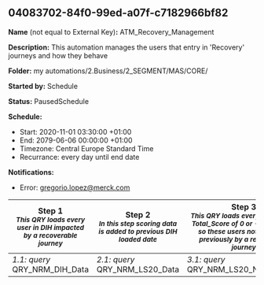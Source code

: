 ## 04083702-84f0-99ed-a07f-c7182966bf82

**Name** (not equal to External Key)**:** ATM_Recovery_Management

**Description:** This automation manages the users that entry in 'Recovery' journeys and how they behave

**Folder:** my automations/2.Business/2_SEGMENT/MAS/CORE/

**Started by:** Schedule

**Status:** PausedSchedule

**Schedule:**

* Start: 2020-11-01 03:30:00 +01:00
* End: 2079-06-06 00:00:00 +01:00
* Timezone: Central Europe Standard Time
* Recurrance: every day until end date

**Notifications:**

* Error: gregorio.lopez@merck.com

| Step 1<br>_<small>This QRY loads every user in DIH  impacted by a recoverable journey</small>_ | Step 2<br>_<small>In this step scoring data is added to previous DIH loaded date</small>_ | Step 3<br>_<small>This QRY loads every user with a Total_Score of 0 or -1, including so these users not impacted previously by a recoverable journey</small>_ | Step 4<br>_<small>This QRY flag as recovered users those who have opened or clicked in a recoverable email</small>_ | Step 5<br>_<small>In this step new score is applied to recovered users with a negative score</small>_ | Step 6<br>_<small>In this step we upload LS20 score and recovery information</small>_ | Step 7<br>_<small>This QRY execute the filter of daily impactable users</small>_ | Step 8<br>_<small>-</small>_ |
| --- | --- | --- | --- | --- | --- | --- | --- |
| _1.1: query_<br>QRY_NRM_DIH_Data | _2.1: query_<br>QRY_NRM_LS20_Data | _3.1: query_<br>QRY_NRM_LS20_NotImpacted | _4.1: query_<br>QRY_NRM_Recovered_Users | _5.1: query_<br>QRY_NRM_Score_Recov_DE | _6.1: query_<br>QRY_NRM_LS20_Update | _7.1: query_<br>QRY_NRM_Daily_Recoverable_Users | _8.1: query_<br>21_SQL_Total_Score_Attribute |
